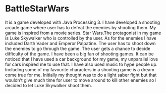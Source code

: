 # BattleStarWars

It is a game developed with Java Processing 3. I have developed a shooting arcade game where user has to defeat the enemies by shooting them. My game is inspired from a movie series. Star Wars.The protagonist in my game is Luke Skywalker who is controlled by the user. As for the enemies I have included Darth Vader and Emperor Palpatine. The user has to shoot down the enemies to go through the game. The user gets a chance to decide difficulty of the game. I have been a big fan of shooting games. It can be noticed that I have used a car background for my game, my unparallel love for cars inspired me to use that. I have also used music to hype people up.
Including some of my favourite characters in a shooting game is a dream come true for me. Initially my thought was to do a light saber fight but that wouldn’t 
give much time for user to move around to kill other enemies so I decided to let Luke Skywalker shoot them.
